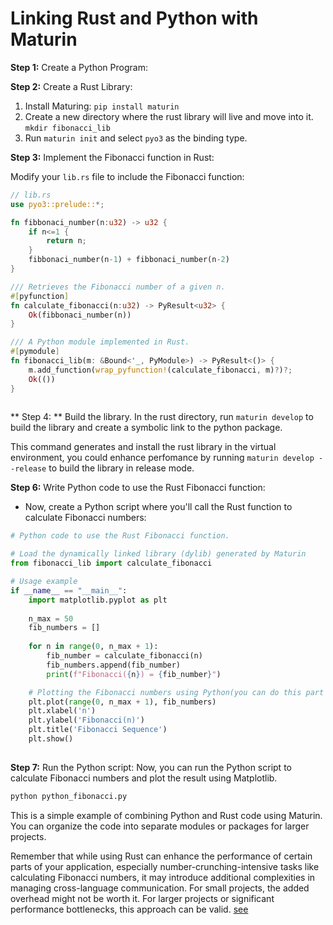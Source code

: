 # Linking Rust and Python with Maturin

**Step 1:** Create a Python Program:

**Step 2:** Create a Rust Library:

1. Install Maturing: `pip install maturin` 
2. Create a new directory where the rust library will live and move into it. `mkdir fibonacci_lib`
3. Run `maturin init` and select `pyo3` as the binding type.

**Step 3:** Implement the Fibonacci function in Rust:

Modify your `lib.rs` file to include the Fibonacci function: 
```rust
// lib.rs
use pyo3::prelude::*;

fn fibbonaci_number(n:u32) -> u32 {
    if n<=1 {
        return n;
    }
    fibbonaci_number(n-1) + fibbonaci_number(n-2)
}

/// Retrieves the Fibonacci number of a given n.
#[pyfunction]
fn calculate_fibonacci(n:u32) -> PyResult<u32> {
    Ok(fibbonaci_number(n))
}

/// A Python module implemented in Rust.
#[pymodule]
fn fibonacci_lib(m: &Bound<'_, PyModule>) -> PyResult<()> {
    m.add_function(wrap_pyfunction!(calculate_fibonacci, m)?)?;
    Ok(())
}
    
```
** Step 4: ** Build the library. In the rust directory, run `maturin develop` to build the library and create a symbolic link to the python package.

This command generates and install the rust library in the virtual environment, you could enhance perfomance by running `maturin develop --release` to build the library in release mode.
  
**Step 6:** Write Python code to use the Rust Fibonacci function:
- Now, create a Python script where you'll call the Rust function to calculate Fibonacci numbers:

```python
# Python code to use the Rust Fibonacci function.

# Load the dynamically linked library (dylib) generated by Maturin
from fibonacci_lib import calculate_fibonacci

# Usage example
if __name__ == "__main__":
    import matplotlib.pyplot as plt
    
    n_max = 50
    fib_numbers = []
    
    for n in range(0, n_max + 1):
        fib_number = calculate_fibonacci(n)
        fib_numbers.append(fib_number)
        print(f"Fibonacci({n}) = {fib_number}")

    # Plotting the Fibonacci numbers using Python(you can do this part in Python)
    plt.plot(range(0, n_max + 1), fib_numbers)
    plt.xlabel('n')
    plt.ylabel('Fibonacci(n)')
    plt.title('Fibonacci Sequence')
    plt.show()
 
```

**Step 7:** Run the Python script:
Now, you can run the Python script to calculate Fibonacci numbers and plot the result using Matplotlib.

```bash
python python_fibonacci.py
```

This is a simple example of combining Python and Rust code using Maturin. You can organize the code into separate modules or packages for larger projects.

Remember that while using Rust can enhance the performance of certain parts of your application, especially number-crunching-intensive tasks like calculating Fibonacci numbers, it may introduce additional complexities in managing cross-language communication. For small projects, the added overhead might not be worth it. For larger projects or significant performance bottlenecks, this approach can be valid.
[see](https://www.youtube.com/watch?v=jlWhnrk8go0&ab_channel=IsaacHarris-Holt)
